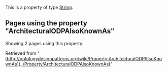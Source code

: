 This is a property of type [String](../Type/String "Type:String").




  


## Pages using the property "ArchitecturalODPAlsoKnownAs"


Showing 2 pages using this property.



Retrieved from "[http://ontologydesignpatterns.org/wiki/Property:ArchitecturalODPAlsoKnownAs](../Property/ArchitecturalODPAlsoKnownAs)"